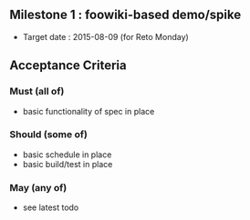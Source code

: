 ## Milestone 1 : foowiki-based demo/spike
* Target date : 2015-08-09 (for Reto Monday)

## Acceptance Criteria

### Must (all of)
* basic functionality of spec in place

### Should (some of)
* basic schedule in place
* basic build/test in place

### May (any of)
* see latest todo
